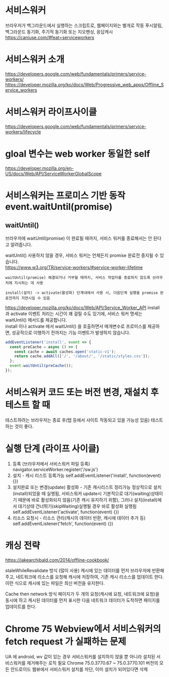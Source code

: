 # 서비스워커

브라우저가 백그라운드에서 실행하는 스크립트로, 웹페이지와는 별개로 작동
푸시알림, 백그라운드 동기화, 주기적 동기화 또는 지오펜싱, 응답캐시
https://caniuse.com/#feat=serviceworkers

# 서비스워커 소개

https://developers.google.com/web/fundamentals/primers/service-workers/
https://developer.mozilla.org/ko/docs/Web/Progressive_web_apps/Offline_Service_workers

# 서비스워커 라이프사이클

https://developers.google.com/web/fundamentals/primers/service-workers/lifecycle

# gloal 변수는 web worker 동일한 self

https://developer.mozilla.org/en-US/docs/Web/API/ServiceWorkerGlobalScope

# 서비스워커는 프로미스 기반 동작 event.waitUntil(promise)

## waitUntil()

브라우저에 waitUntil(promise) 이 완료될 때까지,
서비스 워커를 종료해서는 안 된다고 알려줍니다.

waitUntil() 사용하지 않을 경우, 서비스 워커는 언제든지 promise 완료전 중지될 수 있습니다.  
https://www.w3.org/TR/service-workers/#service-worker-lifetime

`waitUntil(promise) 해결되거나 거부될 때까지, 서비스 작업자를 종료하지 않도록 브라우저에 지시하는 데 사용`

`install(설치) -> activate(활성화) 단계내에서 사용 시, 다음단계 실행을 promise 완료전까지 지연시킬 수 있음`

https://developer.mozilla.org/ko/docs/Web/API/Service_Worker_API
install 과 activate 이벤트 처리는 시간이 꽤 걸릴 수도 있기에, 서비스 워커 명세는 waitUntil() 메서드를 제공합니다.   
install 이나 activate 에서 waitUntil() 을 호출하면서 매개변수로 프로미스를 제공하면, 성공적으로 이행하기 전까지는 기능 이벤트가 발생하지 않습니다.  

```javascript
addEventListener('install', event => {
  const preCache = async () => {
    const cache = await caches.open('static-v1');
    return cache.addAll(['/', '/about/', '/static/styles.css']);
  };
  event.waitUntil(preCache());
});
```

# 서비스워커 코드 또는 버전 변경, 재설치 후 테스트 할 때

테스트하려는 브라우저는 종료 후(탭 등에서 사이트 작동되고 있을 가능성 있음) 테스트 하는 것이 좋다.

# 실행 단계 (라이프 사이클)

1. 등록 (브라우저에서 서비스워커 파일 등록)
   navigator.serviceWorker.register('/sw.js')
2. 설치 - 캐시 리스트 등록가능
   self.addEventListener('install', function(event) {})
3. 설치완료 또는 변경(update) 활성화 - 기존 캐시리스트 정리가능
   정상적으로 설치(install)되었을 때 실행됨, 서비스워커 update시 기본적으로 대기(waiting)상태이기 때문에 바로 활성화되지 않음(기존 캐시 유지하기 위함), 그러나 설치(install)에서 대기상태 건너뛰기(skipWaiting)실행될 경우 바로 활성화 실행됨
   self.addEventListener('activate', function(event) {})
4. 리소스 요청시 - 리소스 관리(캐시의 데이터 반환, 캐시에 데이터 추가 등)
   self.addEventListener('fetch', function(event) {})

# 캐싱 전략

https://jakearchibald.com/2014/offline-cookbook/

staleWhileRevalidate 방식 (많이 사용)
캐시에 있는 데이터를 먼저 브라우저에 반환해주고,
네트워크에 리소스를 요청해 캐시에 저장하여, 기존 캐시 리소스를 업데이트 한다.
이런 식으로 캐시에 있는 파일은 최신 버전을 유지한다.

Cache then network 방식
페이지가 두 개의 요청(캐시에 요청, 네트워크에 요청)을 동시에 하고
캐시된 데이터를 먼저 표시한 다음 네트워크 데이터가 도착하면
페이지를 업데이트를 한다.

# Chrome 75 Webview에서 서비스워커의 fetch request 가 실패하는 문제

UA 에 android, wv 값이 있는 경우 서비스워커를 설치하지 않을 뿐 아니라 설치된 서비스워커를 제거해주는 로직 필요
Chrome 75.0.3770.67 ~ 75.0.3770.101 버전의 모든 안드로이드 웹뷰에서 서비스워커 설치를 차단, 이미 설치가 되어있다면 삭제
